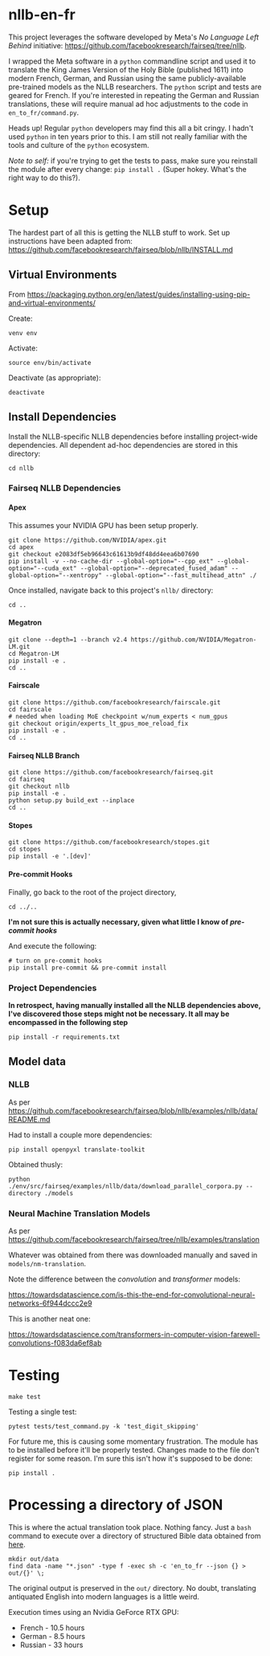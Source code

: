 nllb-en-fr
==========

This project leverages the software developed by Meta's _No Language Left Behind_ initiative: https://github.com/facebookresearch/fairseq/tree/nllb.

I wrapped the Meta software in a `python` commandline script and used it to translate the King James Version of the Holy Bible (published 1611) into modern French, German, and Russian using the same publicly-available pre-trained models as the NLLB researchers. The `python` script and tests are geared for French. If you're interested in repeating the German and Russian translations, these will require manual ad hoc adjustments to the code in `en_to_fr/command.py`.

Heads up! Regular `python` developers may find this all a bit cringy. I hadn't used `python` in ten years prior to this. I am still not really familiar with the tools and culture of the `python` ecosystem.

_Note to self:_ if you're trying to get the tests to pass, make sure you reinstall the module after every change: `pip install .` (Super hokey. What's the right way to do this?).

# Setup

The hardest part of all this is getting the NLLB stuff to work. Set up instructions have been adapted from: https://github.com/facebookresearch/fairseq/blob/nllb/INSTALL.md

## Virtual Environments

From https://packaging.python.org/en/latest/guides/installing-using-pip-and-virtual-environments/

Create:

```
venv env
```

Activate:

```
source env/bin/activate
```

Deactivate (as appropriate):

```
deactivate
```

## Install Dependencies

Install the NLLB-specific NLLB dependencies before installing project-wide dependencies. All dependent ad-hoc dependencies are stored in this directory:

```
cd nllb
```

### Fairseq NLLB Dependencies

#### Apex

This assumes your NVIDIA GPU has been setup properly.

```
git clone https://github.com/NVIDIA/apex.git
cd apex
git checkout e2083df5eb96643c61613b9df48dd4eea6b07690
pip install -v --no-cache-dir --global-option="--cpp_ext" --global-option="--cuda_ext" --global-option="--deprecated_fused_adam" --global-option="--xentropy" --global-option="--fast_multihead_attn" ./
```

Once installed, navigate back to this project's `nllb/` directory:

```
cd ..
```

#### Megatron

```
git clone --depth=1 --branch v2.4 https://github.com/NVIDIA/Megatron-LM.git
cd Megatron-LM
pip install -e .
cd ..
```

#### Fairscale

```
git clone https://github.com/facebookresearch/fairscale.git
cd fairscale
# needed when loading MoE checkpoint w/num_experts < num_gpus
git checkout origin/experts_lt_gpus_moe_reload_fix
pip install -e .
cd ..
```

#### Fairseq NLLB Branch

```
git clone https://github.com/facebookresearch/fairseq.git
cd fairseq
git checkout nllb
pip install -e .
python setup.py build_ext --inplace
cd ..
```

#### Stopes

```
git clone https://github.com/facebookresearch/stopes.git
cd stopes
pip install -e '.[dev]'
```

#### Pre-commit Hooks

Finally, go back to the root of the project directory,

```
cd ../..
```

**I'm not sure this is actually necessary, given what little I know of _pre-commit hooks_**

And execute the following:

```
# turn on pre-commit hooks
pip install pre-commit && pre-commit install
```

### Project Dependencies

**In retrospect, having manually installed all the NLLB dependencies above, I've discovered those steps might not be necessary. It all may be encompassed in the following step**

```
pip install -r requirements.txt
```

## Model data

### NLLB

As per https://github.com/facebookresearch/fairseq/blob/nllb/examples/nllb/data/README.md

Had to install a couple more dependencies:

```
pip install openpyxl translate-toolkit
```

Obtained thusly:

```
python ./env/src/fairseq/examples/nllb/data/download_parallel_corpora.py --directory ./models
```

### Neural Machine Translation Models

As per https://github.com/facebookresearch/fairseq/tree/nllb/examples/translation

Whatever was obtained from there was downloaded manually and saved in `models/nm-translation`.

Note the difference between the _convolution_ and _transformer_ models:

https://towardsdatascience.com/is-this-the-end-for-convolutional-neural-networks-6f944dccc2e9

This is another neat one:

https://towardsdatascience.com/transformers-in-computer-vision-farewell-convolutions-f083da6ef8ab

# Testing

```
make test
```

Testing a single test:

```
pytest tests/test_command.py -k 'test_digit_skipping'
```

For future me, this is causing some momentary frustration. The module has to be installed before it'll be properly tested. Changes made to the file don't register for some reason. I'm sure this isn't how it's supposed to be done:

```
pip install .
```

# Processing a directory of JSON

This is where the actual translation took place. Nothing fancy. Just a `bash` command to execute over a directory of structured Bible data obtained from [here](https://github.com/aruljohn/Bible-kjv).

```
mkdir out/data
find data -name "*.json" -type f -exec sh -c 'en_to_fr --json {} > out/{}' \;
```

The original output is preserved in the `out/` directory. No doubt, translating antiquated English into modern languages is a little weird.

Execution times using an Nvidia GeForce RTX GPU:

- French - 10.5 hours
- German - 8.5 hours
- Russian - 33 hours


